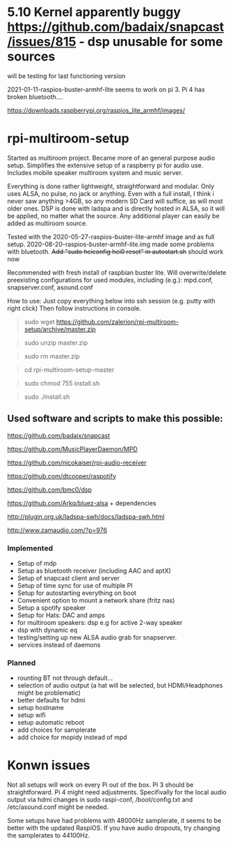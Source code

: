 # 5.10 Kernel apparently buggy https://github.com/badaix/snapcast/issues/815 - dsp unusable for some sources
will be testing for last functioning version

2021-01-11-raspios-buster-armhf-lite seems to work on pi 3. Pi 4 has broken bluetooth....

https://downloads.raspberrypi.org/raspios_lite_armhf/images/

# rpi-multiroom-setup
Started as multiroom project. Became more of an general purpose audio setup.
Simplifies the extensive setup of a raspberry pi for audio use. Includes mobile speaker multiroom system and music server. 



Everything is done rather lightweight, straightforward and modular. Only uses ALSA, no pulse, no jack or anything. Even with a full install, I think i never saw anything >4GB, so any modern SD Card will suffice, as will most older ones.
DSP is done with ladspa and is directly hosted in ALSA, so it will be applied, no matter what the source.
Any additional player can easily be added as multiroom source.



Tested with the 2020-05-27-raspios-buster-lite-armhf image and as full setup.
2020-08-20-raspios-buster-armhf-lite.img made some problems with bluetooth.
<s>Add "sudo hciconfig hci0 reset" in autostart.sh</s> should work now


Recommended with fresh install of raspbian buster lite.
Will overwrite/delete preexisting configurations for used modules, including (e.g.):
mpd.conf,
snapserver.conf,
asound.conf

How to use:
Just copy everything below into ssh session (e.g. putty with right click)
Then follow instructions in console.

> sudo wget https://github.com/zalerion/rpi-multiroom-setup/archive/master.zip

> sudo unzip master.zip

> sudo rm master.zip 

> cd rpi-multiroom-setup-master

> sudo chmod 755 install.sh

> sudo ./install.sh


## Used software and scripts to make this possible:

https://github.com/badaix/snapcast

https://github.com/MusicPlayerDaemon/MPD

https://github.com/nicokaiser/rpi-audio-receiver

https://github.com/dtcooper/raspotify

https://github.com/bmc0/dsp

https://github.com/Arkq/bluez-alsa + dependencies

http://plugin.org.uk/ladspa-swh/docs/ladspa-swh.html

http://www.zamaudio.com/?p=976

### Implemented
* Setup of mdp
* Setup as bluetooth receiver (including AAC and aptX)
* Setup of snapcast client and server
* Setup of time sync for use of multiple PI
* Setup for autostarting everything on boot
* Convenient option to mount a network share (fritz nas)
* Setup a spotify speaker
* Setup for Hats: DAC and amps
* for multiroom speakers: dsp e.g for active 2-way speaker
* dsp with dynamic eq
* testing/setting up new ALSA audio grab for snapserver.
* services instead of daemons

### Planned
* rounting BT not through default...
* selection of audio output (a hat will be selected, but HDMI/Headphones might be problematic)
* better defaults for hdmi
* setup hostname
* setup wifi
* setup automatic reboot
* add choices for samplerate
* add choice for mopidy instead of mpd



# Konwn issues
Not all setups will work on every Pi out of the box.
Pi 3 should be straightforward.
Pi 4 might need adjustments. Specifivally for the local audio output via hdmi changes in sudo raspi-conf, /boot/config.txt and /etc/asound.conf might be needed.

Some setups have had problems with 48000Hz samplerate, it seems to be better with the updated RaspiOS. If you have audio dropouts, try changing the samplerates to 44100Hz.
